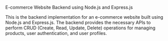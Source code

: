 E-commerce Website Backend using Node.js and Express.js

This is the backend implementation for an e-commerce website built using Node.js and Express.js. 
The backend provides the necessary APIs to perform CRUD (Create, Read, Update, Delete) operations for managing products, user authentication, and user profiles.